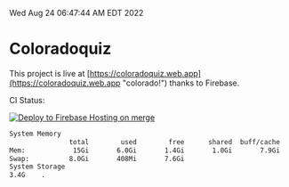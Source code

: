 Wed Aug 24 06:47:44 AM EDT 2022

# Coloradoquiz


This project is live at [https://coloradoquiz.web.app](https://coloradoquiz.web.app "colorado!") thanks to Firebase.

CI Status: 

[![Deploy to Firebase Hosting on merge](https://github.com/teamkushal/coloradoquiz/actions/workflows/firebase-hosting-merge.yml/badge.svg)](https://github.com/teamkushal/coloradoquiz/actions/workflows/firebase-hosting-merge.yml)

```bash
System Memory
               total        used        free      shared  buff/cache   available
Mem:            15Gi       6.0Gi       1.4Gi       1.0Gi       7.9Gi       8.0Gi
Swap:          8.0Gi       408Mi       7.6Gi
System Storage
3.4G	.
```
```bash
